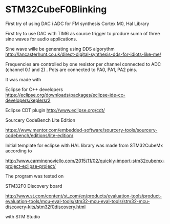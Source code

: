 # STM32CubeF0Blinking
First try of using DAC i ADC  for FM synthesis Cortex M0, Hal Library

First try to use DAC with TIM6 as source trigger to produre sumn of three sine waves for audio applications.

Sine wave wille be generating using DDS algorythm
http://lancasterhunt.co.uk/direct-digital-synthesis-dds-for-idiots-like-me/

Frequencies are controlled by one resistor per channel connected to ADC (channel 0.1 and 2) .
Pots are connected to PA0, PA1, PA2 pins.




It was made with

Eclipse for C++ developers https://eclipse.org/downloads/packages/eclipse-ide-cc-developers/keplersr2

Eclipse CDT plugin http://www.eclipse.org/cdt/

Sourcery CodeBench Lite Edition

https://www.mentor.com/embedded-software/sourcery-tools/sourcery-codebench/editions/lite-edition/


Initial template for eclipse with HAL library was made from STM32CubeMx  according to 

http://www.carminenoviello.com/2015/11/02/quickly-import-stm32cubemx-project-eclipse-project/




The program was tested on

STM32F0 Discovery board

http://www.st.com/content/st_com/en/products/evaluation-tools/product-evaluation-tools/mcu-eval-tools/stm32-mcu-eval-tools/stm32-mcu-discovery-kits/stm32f0discovery.html

with STM Studio
